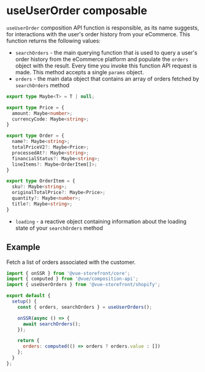 # useUserOrder composable

`useUserOrder` composition API function is responsible, as its name suggests, for interactions with the user's order history from your eCommerce. This function returns the following values:

- `searchOrders` - the main querying function that is used to query a user's order history from the eCommerce platform and populate the `orders` object with the result. Every time you invoke this function API request is made. This method accepts a single `params` object.
- `orders` - the main data object that contains an array of orders fetched by `searchOrders` method
```typescript
export type Maybe<T> = T | null;

export type Price = {
  amount: Maybe<number>;
  currencyCode: Maybe<string>;
}

export type Order = {
  name?: Maybe<string>;
  totalPriceV2?: Maybe<Price>;
  processedAt?: Maybe<string>;
  financialStatus?: Maybe<string>;
  lineItems?: Maybe<OrderItem[]>;
}

export type OrderItem = {
  sku?: Maybe<string>;
  originalTotalPrice?: Maybe<Price>;
  quantity?: Maybe<number>;
  title?: Maybe<string>;
}
```
- `loading` - a reactive object containing information about the loading state of your `searchOrders` method

## Example

Fetch a list of orders associated with the customer.

```javascript
import { onSSR } from '@vue-storefront/core';
import { computed } from '@vue/composition-api';
import { useUserOrders } from '@vue-storefront/shopify';

export default {
  setup() {
    const { orders, searchOrders } = useUserOrders();

    onSSR(async () => {
      await searchOrders();
    });

    return {
      orders: computed(() => orders ? orders.value : [])
    };
  }
};
```
